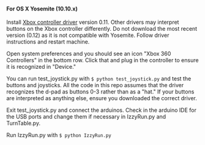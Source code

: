#### For OS X Yosemite (10.10.x)
Install [Xbox controller driver](http://tattiebogle.net/index.php/ProjectRoot/Xbox360Controller/OsxDriver) version 0.11. Other drivers may interpret buttons on the Xbox controller differently.
Do not download the most recent version (0.12) as it is not compatible with Yosemite.
Follow driver instructions and restart machine.

Open system preferences and you should see an icon "Xbox 360 Controllers" in the bottom row.
Click that and plug in the controller to ensure it is recognized in "Device."

You can run test_joystick.py with `$ python test_joystick.py` and test the buttons and joysticks. All the code in this repo assumes that the driver
recognizes the d-pad as buttons 0-3 rather than as a "hat." If your buttons are interpreted as anything else, ensure you downloaded the correct driver.

Exit test_joystick.py and connect the arduinos. Check in the arduino IDE for the USB ports
and change them if necessary in IzzyRun.py and TurnTable.py.

Run IzzyRun.py with `$ python IzzyRun.py`



